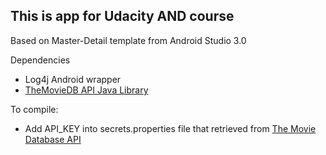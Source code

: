 
## This is app for Udacity AND course


Based on Master-Detail template from Android Studio 3.0

Dependencies
  * Log4j Android wrapper
  * [TheMovieDB API Java Library](https://github.com/holgerbrandl/themoviedbapi)

To compile:
  * Add API_KEY into secrets.properties file that retrieved from [The Movie Database API](https://developers.themoviedb.org)
